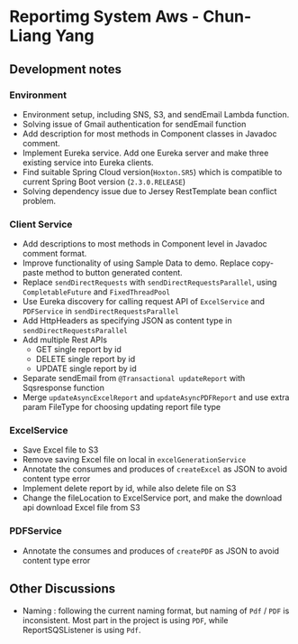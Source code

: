 # Reportimg System Aws - Chun-Liang Yang

## Development notes

### Environment
- Environment setup, including SNS, S3, and sendEmail Lambda function.
- Solving issue of Gmail authentication for sendEmail function
- Add description for most methods in Component classes in Javadoc comment.
- Implement Eureka service. Add one Eureka server and make three existing service into Eureka clients.
- Find suitable Spring Cloud version(`Hoxton.SR5`) which is compatible to current Spring Boot version (`2.3.0.RELEASE`)
- Solving dependency issue due to Jersey RestTemplate bean conflict problem.

### Client Service
- Add descriptions to most methods in Component level in Javadoc comment format.
- Improve functionality of using Sample Data to demo. Replace copy-paste method to button generated content.
- Replace `sendDirectRequests` with `sendDirectRequestsParallel`, using `CompletableFuture` and `FixedThreadPool`
- Use Eureka discovery for calling request API of `ExcelService` and `PDFService` in `sendDirectRequestsParallel`
- Add HttpHeaders as specifying JSON as content type in `sendDirectRequestsParallel`
- Add multiple Rest APIs
    - GET single report by id
    - DELETE single report by id
    - UPDATE single report by id
- Separate sendEmail from `@Transactional updateReport` with Sqsresponse function
- Merge `updateAsyncExcelReport` and `updateAsyncPDFReport` and use extra param FileType for choosing updating report file type

### ExcelService
- Save Excel file to S3
- Remove saving Excel file on local in `excelGenerationService`
- Annotate the consumes and produces of `createExcel` as JSON to avoid content type error
- Implement delete report by id, while also delete file on S3
- Change the fileLocation to ExcelService port, and make the download api download Excel file from S3

### PDFService
- Annotate the consumes and produces of `createPDF` as JSON to avoid content type error

## Other Discussions

- Naming : following the current naming format, but naming of `Pdf` / `PDF` is inconsistent. Most part in the project is using `PDF`, while ReportSQSListener is using `Pdf`.
